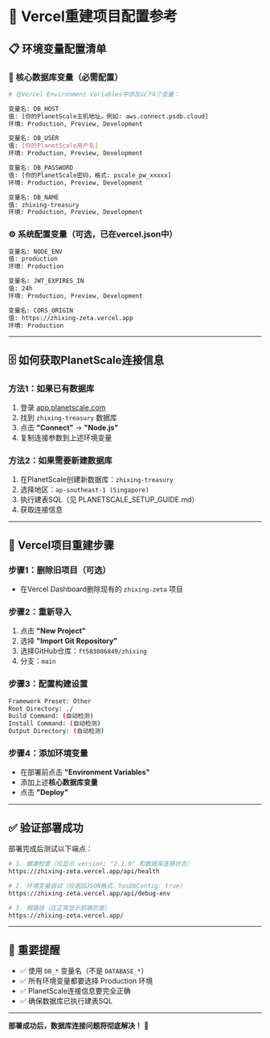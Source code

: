 # 🚀 Vercel重建项目配置参考

## 📋 **环境变量配置清单**

### **💾 核心数据库变量（必需配置）**

```bash
# 在Vercel Environment Variables中添加以下4个变量：

变量名: DB_HOST
值: [你的PlanetScale主机地址，例如: aws.connect.psdb.cloud]
环境: Production, Preview, Development

变量名: DB_USER  
值: [你的PlanetScale用户名]
环境: Production, Preview, Development

变量名: DB_PASSWORD
值: [你的PlanetScale密码，格式: pscale_pw_xxxxx]
环境: Production, Preview, Development

变量名: DB_NAME
值: zhixing-treasury
环境: Production, Preview, Development
```

### **⚙️ 系统配置变量（可选，已在vercel.json中）**

```bash
变量名: NODE_ENV
值: production
环境: Production

变量名: JWT_EXPIRES_IN  
值: 24h
环境: Production, Preview, Development

变量名: CORS_ORIGIN
值: https://zhixing-zeta.vercel.app
环境: Production
```

---

## 🗄️ **如何获取PlanetScale连接信息**

### **方法1：如果已有数据库**
1. 登录 [app.planetscale.com](https://app.planetscale.com)
2. 找到 `zhixing-treasury` 数据库
3. 点击 **"Connect"** → **"Node.js"**
4. 复制连接参数到上述环境变量

### **方法2：如果需要新建数据库**
1. 在PlanetScale创建新数据库：`zhixing-treasury`
2. 选择地区：`ap-southeast-1 (Singapore)`
3. 执行建表SQL（见 PLANETSCALE_SETUP_GUIDE.md）
4. 获取连接信息

---

## 🔧 **Vercel项目重建步骤**

### **步骤1：删除旧项目（可选）**
- 在Vercel Dashboard删除现有的 `zhixing-zeta` 项目

### **步骤2：重新导入**
1. 点击 **"New Project"**
2. 选择 **"Import Git Repository"**
3. 选择GitHub仓库：`ft583086849/zhixing`
4. 分支：`main`

### **步骤3：配置构建设置**
```bash
Framework Preset: Other
Root Directory: ./
Build Command: (自动检测)
Install Command: (自动检测)
Output Directory: (自动检测)
```

### **步骤4：添加环境变量**
- 在部署前点击 **"Environment Variables"**
- 添加上述**核心数据库变量**
- 点击 **"Deploy"**

---

## ✅ **验证部署成功**

部署完成后测试以下端点：

```bash
# 1. 健康检查（应显示 version: "2.1.0" 和数据库连接状态）
https://zhixing-zeta.vercel.app/api/health

# 2. 环境变量调试（应返回JSON格式，hasDbConfig: true）  
https://zhixing-zeta.vercel.app/api/debug-env

# 3. 根路径（应正常显示前端页面）
https://zhixing-zeta.vercel.app/
```

---

## 🚨 **重要提醒**

- ✅ 使用 `DB_*` 变量名（不是 `DATABASE_*`）
- ✅ 所有环境变量都要选择 Production 环境
- ✅ PlanetScale连接信息要完全正确
- ✅ 确保数据库已执行建表SQL

---

**部署成功后，数据库连接问题将彻底解决！** 🎉 